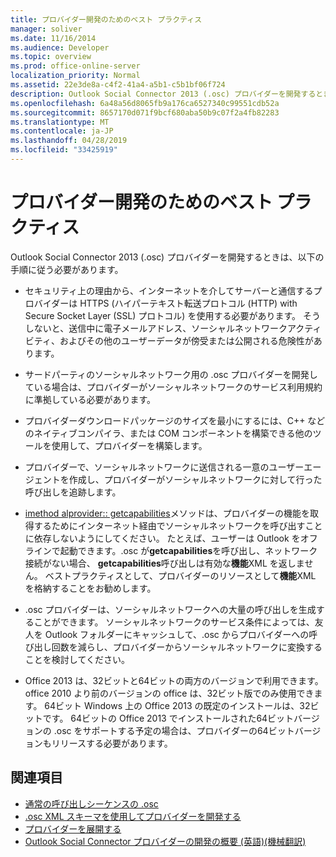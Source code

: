 ```yaml
---
title: プロバイダー開発のためのベスト プラクティス
manager: soliver
ms.date: 11/16/2014
ms.audience: Developer
ms.topic: overview
ms.prod: office-online-server
localization_priority: Normal
ms.assetid: 22e3de8a-c4f2-41a4-a5b1-c5b1bf06f724
description: Outlook Social Connector 2013 (.osc) プロバイダーを開発するときは、以下の手順に従う必要があります。
ms.openlocfilehash: 6a48a56d8065fb9a176ca6527340c99551cdb52a
ms.sourcegitcommit: 8657170d071f9bcf680aba50b9c07f2a4fb82283
ms.translationtype: MT
ms.contentlocale: ja-JP
ms.lasthandoff: 04/28/2019
ms.locfileid: "33425919"
---
```

# <a name="best-practices-for-developing-a-provider"></a>プロバイダー開発のためのベスト プラクティス

Outlook Social Connector 2013 (.osc) プロバイダーを開発するときは、以下の手順に従う必要があります。
  
- セキュリティ上の理由から、インターネットを介してサーバーと通信するプロバイダーは HTTPS (ハイパーテキスト転送プロトコル (HTTP) with Secure Socket Layer (SSL) プロトコル) を使用する必要があります。 そうしないと、送信中に電子メールアドレス、ソーシャルネットワークアクティビティ、およびその他のユーザーデータが傍受または公開される危険性があります。
    
- サードパーティのソーシャルネットワーク用の .osc プロバイダーを開発している場合は、プロバイダーがソーシャルネットワークのサービス利用規約に準拠している必要があります。
    
- プロバイダーダウンロードパッケージのサイズを最小にするには、C++ などのネイティブコンパイラ、または COM コンポーネントを構築できる他のツールを使用して、プロバイダーを構築します。
    
- プロバイダーで、ソーシャルネットワークに送信される一意のユーザーエージェントを作成し、プロバイダーがソーシャルネットワークに対して行った呼び出しを追跡します。
    
- [imethod alprovider:: getcapabilities](isocialprovider-getcapabilities.md)メソッドは、プロバイダーの機能を取得するためにインターネット経由でソーシャルネットワークを呼び出すことに依存しないようにしてください。 たとえば、ユーザーは Outlook をオフラインで起動できます。.osc が**getcapabilities**を呼び出し、ネットワーク接続がない場合、 **getcapabilities**呼び出しは有効な**機能**XML を返しません。 ベストプラクティスとして、プロバイダーのリソースとして**機能**XML を格納することをお勧めします。 
    
- .osc プロバイダーは、ソーシャルネットワークへの大量の呼び出しを生成することができます。 ソーシャルネットワークのサービス条件によっては、友人を Outlook フォルダーにキャッシュして、.osc からプロバイダーへの呼び出し回数を減らし、プロバイダーからソーシャルネットワークに変換することを検討してください。
    
- Office 2013 は、32ビットと64ビットの両方のバージョンで利用できます。 office 2010 より前のバージョンの office は、32ビット版でのみ使用できます。 64ビット Windows 上の Office 2013 の既定のインストールは、32ビットです。 64ビットの Office 2013 でインストールされた64ビットバージョンの .osc をサポートする予定の場合は、プロバイダーの64ビットバージョンもリリースする必要があります。 
    
## <a name="see-also"></a>関連項目

- [通常の呼び出しシーケンスの .osc](osc-typical-calling-sequences.md)  
- [.osc XML スキーマを使用してプロバイダーを開発する](developing-a-provider-with-the-osc-xml-schema.md)  
- [プロバイダーを展開する](deploying-a-provider.md)  
- [Outlook Social Connector プロバイダーの開発の概要 (英語)(機械翻訳)](getting-started-with-developing-an-outlook-social-connector-provider.md)

